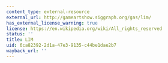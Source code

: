 ```yaml
---
content_type: external-resource
external_url: http://gameartshow.siggraph.org/gas/lim/
has_external_license_warning: true
license: https://en.wikipedia.org/wiki/All_rights_reserved
status: ''
title: LIM
uid: 6ca82392-2d1a-47e3-9135-c44be1dae2b7
wayback_url: ''
---
```

